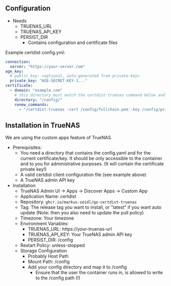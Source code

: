 


## Configuration

* Needs
  * TRUENAS_URL
  * TRUENAS_API_KEY
  * PERSIST_DIR
    * Contains configuration and certificate files

Example certdist config.yml:

```yaml
connection:
  server: "https://your-server.com"
age_key:
  # public_key: <optional, auto-generated from private-key>
  private_key: "AGE-SECRET-KEY-1..."
certificate:
  - domain: "example.com"
    # this directory must match the certdist-truenas command below and also the PERSIST_DIR environment variable
    directory: "/config/"
    renew_commands:
      - "/certdist-truenas -cert /config/fullchain.pem -key /config/privkey.pem "
```

## Installation in TrueNAS

We are using the custom apps feature of TrueNAS.

* Prerequisites:
  * You need a directory that contains the config.yaml and for the current certificate/key. It should be only accessible to the container and to you for administrative purposes. (It will contain the certificate private key!)
  * A valid certdist client configuration file (see example above)
  * A TrueNAS admin API key
* Installation
  * TrueNAS Admin UI -> Apps -> Discover Apps -> Custom App
  * Application Name: certdist
  * Repository: `ghcr.io/markus-seidl/go-certdist-truenas`
  * Tag: The release tag you want to install, or "latest" if you want auto update (Note: then you also need to update the pull policy)
  * Timezone: Your timezone
  * Environment Variables:
    * TRUENAS_URL: https://your-truenas-url
    * TRUENAS_API_KEY: Your TrueNAS admin API key
    * PERSIST_DIR: /config
  * Restart Policy: unless-stopped
  * Storage Configuration
    * Probably Host Path 
    * Mount Path: /config
    * Add your config directory and map it to /config
      * Ensure that the user the container runs in, is allowed to write to the /config path (!)
    
